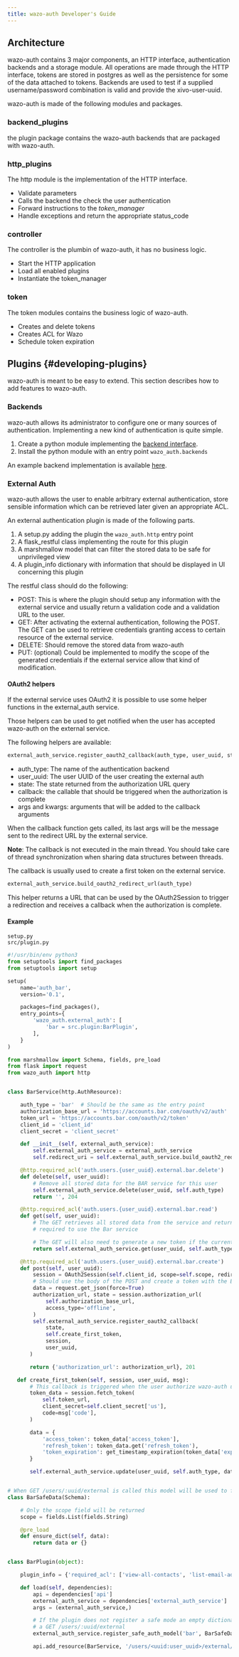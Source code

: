 ```yaml
---
title: wazo-auth Developer's Guide
---
```


## Architecture

wazo-auth contains 3 major components, an HTTP interface, authentication backends and a storage
module. All operations are made through the HTTP interface, tokens are stored in postgres as well as
the persistence for some of the data attached to tokens. Backends are used to test if a supplied
username/password combination is valid and provide the xivo-user-uuid.

wazo-auth is made of the following modules and packages.

### backend_plugins

the plugin package contains the wazo-auth backends that are packaged with wazo-auth.

### http_plugins

The http module is the implementation of the HTTP interface.

- Validate parameters
- Calls the backend the check the user authentication
- Forward instructions to the _token_manager_
- Handle exceptions and return the appropriate status_code

### controller

The controller is the plumbin of wazo-auth, it has no business logic.

- Start the HTTP application
- Load all enabled plugins
- Instantiate the token_manager

### token

The token modules contains the business logic of wazo-auth.

- Creates and delete tokens
- Creates ACL for Wazo
- Schedule token expiration

## Plugins {#developing-plugins}

wazo-auth is meant to be easy to extend. This section describes how to add features to wazo-auth.

### Backends

wazo-auth allows its administrator to configure one or many sources of authentication. Implementing
a new kind of authentication is quite simple.

1. Create a python module implementing the
   [backend interface](https://github.com/wazo-platform/wazo-auth/blob/master/wazo_auth/interfaces.py).
2. Install the python module with an entry point `wazo_auth.backends`

An example backend implementation is available
[here](https://github.com/wazo-platform/wazo-auth-example-backend).

### External Auth

wazo-auth allows the user to enable arbitrary external authentication, store sensible information
which can be retrieved later given an appropriate ACL.

An external authentication plugin is made of the following parts.

1. A setup.py adding the plugin the `wazo_auth.http` entry point
2. A flask_restful class implementing the route for this plugin
3. A marshmallow model that can filter the stored data to be safe for unprivileged view
4. A plugin_info dictionary with information that should be displayed in UI concerning this plugin

The restful class should do the following:

- POST: This is where the plugin should setup any information with the external service and usually
  return a validation code and a validation URL to the user.
- GET: After activating the external authentication, following the POST. The GET can be used to
  retrieve credentials granting access to certain resource of the external service.
- DELETE: Should remove the stored data from wazo-auth
- PUT: (optional) Could be implemented to modify the scope of the generated credentials if the
  external service allow that kind of modification.

#### OAuth2 helpers

If the external service uses OAuth2 it is possible to use some helper functions in the external_auth
service.

Those helpers can be used to get notified when the user has accepted wazo-auth on the external
service.

The following helpers are available:

```python
external_auth_service.register_oauth2_callback(auth_type, user_uuid, state, callback, *args, **kwargs)
```

- auth_type: The name of the authentication backend
- user_uuid: The user UUID of the user creating the external auth
- state: The state returned from the authorization URL query
- callback: the callable that should be triggered when the authorization is complete
- args and kwargs: arguments that will be added to the callback arguments

When the callback function gets called, its last args will be the message sent to the redirect URL
by the external service.

**Note**: The callback is not executed in the main thread. You should take care of thread
synchronization when sharing data structures between threads.

The callback is usually used to create a first token on the external service.

```python
external_auth_service.build_oauth2_redirect_url(auth_type)
```

This helper returns a URL that can be used by the OAuth2Session to trigger a redirection and
receives a callback when the authorization is complete.

#### Example

```text
setup.py
src/plugin.py
```

```python
#!/usr/bin/env python3
from setuptools import find_packages
from setuptools import setup

setup(
    name='auth_bar',
    version='0.1',

    packages=find_packages(),
    entry_points={
        'wazo_auth.external_auth': [
            'bar = src.plugin:BarPlugin',
        ],
    }
)
```

```python
from marshmallow import Schema, fields, pre_load
from flask import request
from wazo_auth import http


class BarService(http.AuthResource):

    auth_type = 'bar'  # Should be the same as the entry point
    authorization_base_url = 'https://accounts.bar.com/oauth/v2/auth'
    token_url = 'https://accounts.bar.com/oauth/v2/token'
    client_id = 'client_id'
    client_secret = 'client_secret'

    def __init__(self, external_auth_service):
        self.external_auth_service = external_auth_service
        self.redirect_uri = self.external_auth_service.build_oauth2_redirect_url(self.auth_type)

    @http.required_acl('auth.users.{user_uuid}.external.bar.delete')
    def delete(self, user_uuid):
        # Remove all stored data for the BAR service for this user
        self.external_auth_service.delete(user_uuid, self.auth_type)
        return '', 204

    @http.required_acl('auth.users.{user_uuid}.external.bar.read')
    def get(self, user_uuid):
        # The GET retrieves all stored data from the service and return the secret that is
        # required to use the Bar service

        # The GET will also need to generate a new token if the current one has expired.
        return self.external_auth_service.get(user_uuid, self.auth_type), 200

    @http.required_acl('auth.users.{user_uuid}.external.bar.create')
    def post(self, user_uuid):
        session = OAuth2Session(self.client_id, scope=self.scope, redirect_uri=self.redirect_uri)
        # Should use the body of the POST and create a token with the Bar service
        data = request.get_json(force=True)
        authorization_url, state = session.authorization_url(
            self.authorization_base_url,
            access_type='offline',
        )
        self.external_auth_service.register_oauth2_callback(
            state,
            self.create_first_token,
            session,
            user_uuid,
       )

       return {'authorization_url': authorization_url}, 201

   def create_first_token(self, session, user_uuid, msg):
       # This callback is triggered when the user authorize wazo-auth using the authorization_url
       token_data = session.fetch_token(
           self.token_url,
           client_secret=self.client_secret['us'],
           code=msg['code'],
       )

       data = {
           'access_token': token_data['access_token'],
           'refresh_token': token_data.get('refresh_token'),
           'token_expiration': get_timestamp_expiration(token_data['expires_in'])
       }

       self.external_auth_service.update(user_uuid, self.auth_type, data)


# When GET /users/:uuid/external is called this model will be used to filter the private data
class BarSafeData(Schema):

    # Only the scope field will be returned
    scope = fields.List(fields.String)

    @pre_load
    def ensure_dict(self, data):
        return data or {}


class BarPlugin(object):

    plugin_info = {'required_acl': ['view-all-contacts', 'list-email-addresses']}

    def load(self, dependencies):
        api = dependencies['api']
        external_auth_service = dependencies['external_auth_service']
        args = (external_auth_service,)

        # If the plugin does not register a safe mode an empty dictionary will be used when doing
        # a GET /users/:uuid/external
        external_auth_service.register_safe_auth_model('bar', BarSafeData)

        api.add_resource(BarService, '/users/<uuid:user_uuid>/external/bar', resource_class_args=args)
```
